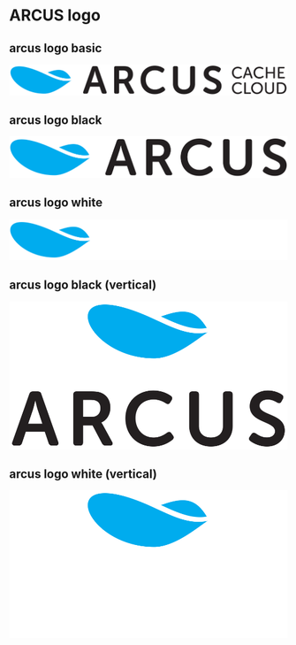 # ARCUS logo

## arcus logo basic

<img src="arcus_logo_basic.png"></img>

## arcus logo black

<img src="arcus_logo_b.png"></img>

## arcus logo white

<img src="arcus_logo_w.png"></img>

## arcus logo black (vertical)

<img src="arcus_logo_v_b.png"></img>

## arcus logo white (vertical)

<img src="arcus_logo_v_w.png"></img>
